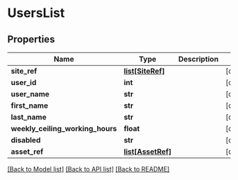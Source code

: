 # UsersList

## Properties
Name | Type | Description | Notes
------------ | ------------- | ------------- | -------------
**site_ref** | [**list[SiteRef]**](SiteRef.md) |  | [optional] 
**user_id** | **int** |  | [optional] 
**user_name** | **str** |  | [optional] 
**first_name** | **str** |  | [optional] 
**last_name** | **str** |  | [optional] 
**weekly_ceiling_working_hours** | **float** |  | [optional] 
**disabled** | **str** |  | [optional] 
**asset_ref** | [**list[AssetRef]**](AssetRef.md) |  | [optional] 

[[Back to Model list]](../README.md#documentation-for-models) [[Back to API list]](../README.md#documentation-for-api-endpoints) [[Back to README]](../README.md)

